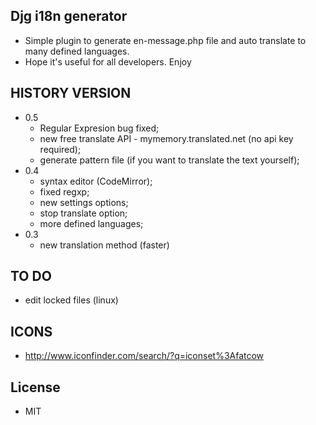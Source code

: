 Djg i18n generator
----
* Simple plugin to generate en-message.php file and auto translate to many defined languages.
* Hope it's useful for all developers. Enjoy

HISTORY VERSION
----
 * 0.5
   - Regular Expresion bug fixed;
   - new free translate API - mymemory.translated.net (no api key required);
   - generate pattern file (if you want to translate the text yourself);
 * 0.4
   - syntax editor (CodeMirror); 
   - fixed regxp; 
   - new settings options; 
   - stop translate option;
   - more defined languages;
 * 0.3
   - new translation method (faster)

TO DO
----
* edit locked files (linux)

ICONS
----
 * http://www.iconfinder.com/search/?q=iconset%3Afatcow

License
----
 * MIT
